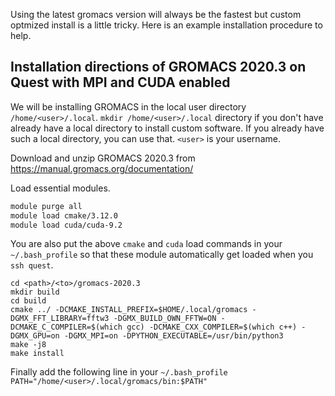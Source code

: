 Using the latest gromacs version will always be the fastest but custom optmized install is a little tricky. 
Here is an example installation procedure to help.

## Installation directions of GROMACS 2020.3 on Quest with MPI and CUDA enabled
We will be installing GROMACS in the local user directory `/home/<user>/.local`. 
`mkdir /home/<user>/.local` directory if you don't have already have a local directory to install custom software. If you already have such a local directory, you can use that.
`<user>` is your username.

Download and unzip GROMACS 2020.3 from https://manual.gromacs.org/documentation/

Load essential modules.
```bash
module purge all
module load cmake/3.12.0
module load cuda/cuda-9.2
```
You are also put the above `cmake` and `cuda` load commands in your `~/.bash_profile` so that these module automatically get loaded when you `ssh quest`.

```
cd <path>/<to>/gromacs-2020.3
mkdir build
cd build
cmake ../ -DCMAKE_INSTALL_PREFIX=$HOME/.local/gromacs -DGMX_FFT_LIBRARY=fftw3 -DGMX_BUILD_OWN_FFTW=ON -DCMAKE_C_COMPILER=$(which gcc) -DCMAKE_CXX_COMPILER=$(which c++) -DGMX_GPU=on -DGMX_MPI=on -DPYTHON_EXECUTABLE=/usr/bin/python3
make -j8
make install
```

Finally add the following line in your `~/.bash_profile`
`PATH="/home/<user>/.local/gromacs/bin:$PATH"`
